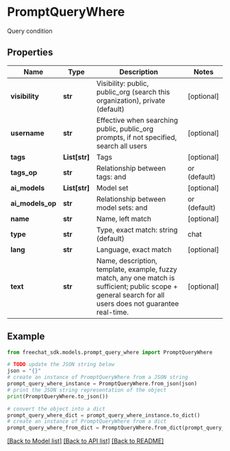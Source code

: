 # PromptQueryWhere

Query condition

## Properties

Name | Type | Description | Notes
------------ | ------------- | ------------- | -------------
**visibility** | **str** | Visibility: public, public_org (search this organization), private (default) | [optional] 
**username** | **str** | Effective when searching public, public_org prompts, if not specified, search all users | [optional] 
**tags** | **List[str]** | Tags | [optional] 
**tags_op** | **str** | Relationship between tags: and | or (default) | [optional] 
**ai_models** | **List[str]** | Model set | [optional] 
**ai_models_op** | **str** | Relationship between model sets: and | or (default) | [optional] 
**name** | **str** | Name, left match | [optional] 
**type** | **str** | Type, exact match: string (default) | chat | [optional] 
**lang** | **str** | Language, exact match | [optional] 
**text** | **str** | Name, description, template, example, fuzzy match, any one match is sufficient; public scope + general search for all users does not guarantee real-time. | [optional] 

## Example

```python
from freechat_sdk.models.prompt_query_where import PromptQueryWhere

# TODO update the JSON string below
json = "{}"
# create an instance of PromptQueryWhere from a JSON string
prompt_query_where_instance = PromptQueryWhere.from_json(json)
# print the JSON string representation of the object
print(PromptQueryWhere.to_json())

# convert the object into a dict
prompt_query_where_dict = prompt_query_where_instance.to_dict()
# create an instance of PromptQueryWhere from a dict
prompt_query_where_from_dict = PromptQueryWhere.from_dict(prompt_query_where_dict)
```
[[Back to Model list]](../README.md#documentation-for-models) [[Back to API list]](../README.md#documentation-for-api-endpoints) [[Back to README]](../README.md)


